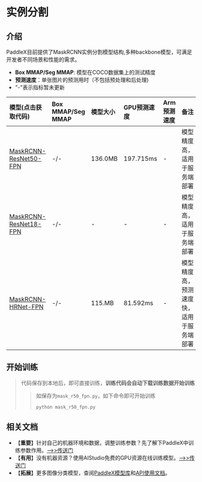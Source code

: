 # 实例分割

## 介绍

PaddleX目前提供了MaskRCNN实例分割模型结构,多种backbone模型，可满足开发者不同场景和性能的需求。

- **Box MMAP/Seg MMAP**: 模型在COCO数据集上的测试精度
- **预测速度**：单张图片的预测用时（不包括预处理和后处理)
- "-"表示指标暂未更新

| 模型(点击获取代码)               | Box MMAP/Seg MMAP | 模型大小 | GPU预测速度 | Arm预测速度 | 备注 |
| :----------------  | :------- | :------- | :---------  | :---------  | :-----    |
| [MaskRCNN-ResNet50-FPN](https://github.com/PaddlePaddle/PaddleX/blob/doc/tutorials/train/instance_segmentation/mask_r50_fpn.py)   |  -/-   |   136.0MB    |  197.715ms       |   -    | 模型精度高，适用于服务端部署   |
| [MaskRCNN-ResNet18-FPN](https://github.com/PaddlePaddle/PaddleX/blob/doc/tutorials/train/instance_segmentation/mask_r18_fpn.py)   |  -/-   |   -    |  -       |   -    | 模型精度高，适用于服务端部署   |
| [MaskRCNN-HRNet-FPN](https://github.com/PaddlePaddle/PaddleX/blob/doc/tutorials/train/instance_segmentation/mask_hrnet_fpn.py)   |  -/-   |   115.MB    |  81.592ms       |   -    | 模型精度高，预测速度快，适用于服务端部署   |


## 开始训练

> 代码保存到本地后，即可直接训练，**训练代码会自动下载训练数据开始训练**
> > 如保存为`mask_r50_fpn.py`，如下命令即可开始训练
> > ```
> > python mask_r50_fpn.py
> > ```

## 相关文档

- 【**重要**】针对自己的机器环境和数据，调整训练参数？先了解下PaddleX中训练参数作用。[——>>传送门](../appendix/parameters.md)
- 【**有用**】没有机器资源？使用AIStudio免费的GPU资源在线训练模型。[——>>传送门](https://aistudio.baidu.com/aistudio/projectdetail/450925)
- 【**拓展**】更多图像分类模型，查阅[PaddleX模型库](../appendix/model_zoo.md)和[API使用文档](../apis/models/index.html)。
